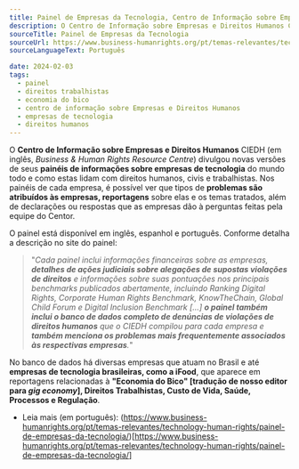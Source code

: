 ```yaml
---
title: Painel de Empresas da Tecnologia, Centro de Informação sobre Empresas e Direitos Humanos
description: O Centro de Informação sobre Empresas e Direitos Humanos CIEDH (em inglês, _Business & Human Rights Resource Centre_) divulgou novas versões de seus interessantes painéis de informações sobre empresas de tecnologia do mundo todo e como estas lidam com direitos humanos, civis e trabalhistas.
sourceTitle: Painel de Empresas da Tecnologia
sourceUrl: https://www.business-humanrights.org/pt/temas-relevantes/technology-human-rights/painel-de-empresas-da-tecnologia/
sourceLanguageText: Português

date: 2024-02-03
tags:
  - painel
  - direitos trabalhistas
  - economia do bico
  - centro de informação sobre Empresas e Direitos Humanos
  - empresas de tecnologia
  - direitos humanos
---
```


O **Centro de Informação sobre Empresas e Direitos Humanos** CIEDH (em inglês, _Business & Human Rights Resource Centre_) divulgou novas versões de seus **painéis de informações sobre empresas de tecnologia** do mundo todo e como estas lidam com direitos humanos, civis e trabalhistas. Nos painéis de cada empresa, é possível ver que tipos de **problemas são atribuídos às empresas, reportagens** sobre elas e os temas tratados, além de declarações ou respostas que as empresas dão à perguntas feitas pela equipe do Centor.

O painel está disponível em inglês, espanhol e português. Conforme detalha a descrição no site do painel:

> "_Cada painel inclui informações financeiras sobre as empresas, **detalhes de ações judiciais sobre alegações de supostas violações de direitos** e informações sobre suas pontuações nos principais benchmarks publicados abertamente, incluindo Ranking Digital Rights, Corporate Human Rights Benchmark, KnowTheChain, Global Child Forum e Digital Inclusion Benchmark [...] **o painel também inclui o banco de dados completo de denúncias de violações de direitos humanos** que o CIEDH compilou para cada empresa e **também menciona os problemas mais frequentemente associados às respectivas empresas**._"

No banco de dados há diversas empresas que atuam no Brasil e até **empresas de tecnologia brasileiras, como a iFood**, que aparece em reportagens relacionadas à **"Economia do Bico" [tradução de nosso editor para _gig economy_], Direitos Trabalhistas, Custo de Vida, Saúde, Processos e Regulação**.

* Leia mais (em português): (https://www.business-humanrights.org/pt/temas-relevantes/technology-human-rights/painel-de-empresas-da-tecnologia/)[https://www.business-humanrights.org/pt/temas-relevantes/technology-human-rights/painel-de-empresas-da-tecnologia/]
